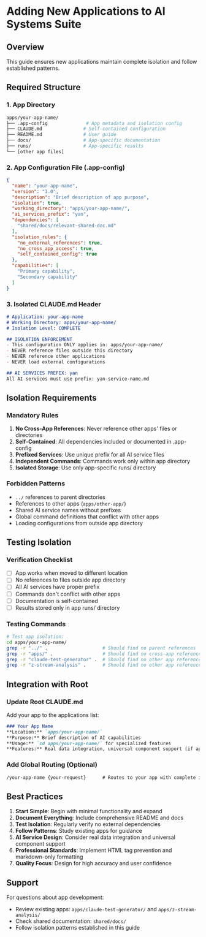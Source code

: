 # Adding New Applications to AI Systems Suite

## Overview

This guide ensures new applications maintain complete isolation and follow established patterns.

## Required Structure

### 1. App Directory
```bash
apps/your-app-name/
├── .app-config              # App metadata and isolation config
├── CLAUDE.md               # Self-contained configuration
├── README.md               # User guide
├── docs/                   # App-specific documentation
├── runs/                   # App-specific results
└── [other app files]
```

### 2. App Configuration File (.app-config)
```json
{
  "name": "your-app-name",
  "version": "1.0",
  "description": "Brief description of app purpose",
  "isolation": true,
  "working_directory": "apps/your-app-name/",
  "ai_services_prefix": "yan",
  "dependencies": [
    "shared/docs/relevant-shared-doc.md"
  ],
  "isolation_rules": {
    "no_external_references": true,
    "no_cross_app_access": true,
    "self_contained_config": true
  },
  "capabilities": [
    "Primary capability",
    "Secondary capability"
  ]
}
```

### 3. Isolated CLAUDE.md Header
```markdown
# Application: your-app-name
# Working Directory: apps/your-app-name/
# Isolation Level: COMPLETE

## ISOLATION ENFORCEMENT
- This configuration ONLY applies in: apps/your-app-name/
- NEVER reference files outside this directory
- NEVER reference other applications
- NEVER load external configurations

## AI SERVICES PREFIX: yan
All AI services must use prefix: yan-service-name.md
```

## Isolation Requirements

### Mandatory Rules
1. **No Cross-App References**: Never reference other apps' files or directories
2. **Self-Contained**: All dependencies included or documented in .app-config
3. **Prefixed Services**: Use unique prefix for all AI service files
4. **Independent Commands**: Commands work only within app directory
5. **Isolated Storage**: Use only app-specific runs/ directory

### Forbidden Patterns
- `../` references to parent directories
- References to other apps (`apps/other-app/`)
- Shared AI service names without prefixes
- Global command definitions that conflict with other apps
- Loading configurations from outside app directory

## Testing Isolation

### Verification Checklist
- [ ] App works when moved to different location
- [ ] No references to files outside app directory
- [ ] All AI services have proper prefix
- [ ] Commands don't conflict with other apps
- [ ] Documentation is self-contained
- [ ] Results stored only in app runs/ directory

### Testing Commands
```bash
# Test app isolation:
cd apps/your-app-name/
grep -r "../" .                    # Should find no parent references
grep -r "apps/" .                  # Should find no cross-app references
grep -r "claude-test-generator" .  # Should find no other app references
grep -r "z-stream-analysis" .      # Should find no other app references
```

## Integration with Root

### Update Root CLAUDE.md
Add your app to the applications list:
```markdown
### Your App Name
**Location:** `apps/your-app-name/`
**Purpose:** Brief description of AI capabilities
**Usage:** `cd apps/your-app-name/` for specialized features
**Features:** Real data integration, universal component support (if applicable)
```

### Add Global Routing (Optional)
```markdown
/your-app-name {your-request}      # Routes to your app with complete isolation
```

## Best Practices

1. **Start Simple**: Begin with minimal functionality and expand
2. **Document Everything**: Include comprehensive README and docs
3. **Test Isolation**: Regularly verify no external dependencies
4. **Follow Patterns**: Study existing apps for guidance
5. **AI Service Design**: Consider real data integration and universal component support
6. **Professional Standards**: Implement HTML tag prevention and markdown-only formatting
7. **Quality Focus**: Design for high accuracy and user confidence

## Support

For questions about app development:
- Review existing apps: `apps/claude-test-generator/` and `apps/z-stream-analysis/`
- Check shared documentation: `shared/docs/`
- Follow isolation patterns established in this guide
